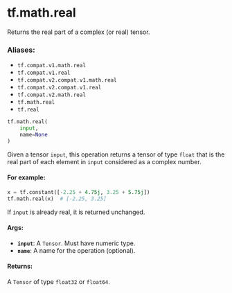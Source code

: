 <div itemscope itemtype="http://developers.google.com/ReferenceObject">
<meta itemprop="name" content="tf.math.real" />
<meta itemprop="path" content="Stable" />
</div>

# tf.math.real

Returns the real part of a complex (or real) tensor.

### Aliases:

* `tf.compat.v1.math.real`
* `tf.compat.v1.real`
* `tf.compat.v2.compat.v1.math.real`
* `tf.compat.v2.compat.v1.real`
* `tf.compat.v2.math.real`
* `tf.math.real`
* `tf.real`

``` python
tf.math.real(
    input,
    name=None
)
```

<!-- Placeholder for "Used in" -->

Given a tensor `input`, this operation returns a tensor of type `float` that
is the real part of each element in `input` considered as a complex number.

#### For example:



```python
x = tf.constant([-2.25 + 4.75j, 3.25 + 5.75j])
tf.math.real(x)  # [-2.25, 3.25]
```

If `input` is already real, it is returned unchanged.

#### Args:


* <b>`input`</b>: A `Tensor`. Must have numeric type.
* <b>`name`</b>: A name for the operation (optional).


#### Returns:

A `Tensor` of type `float32` or `float64`.
